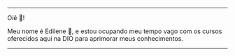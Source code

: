 ****
Oiê 👋️!

Meu nome é Edilene 🙂️, e estou ocupando meu tempo vago com os cursos oferecidos aqui na DIO para aprimorar meus conhecimentos.

****


